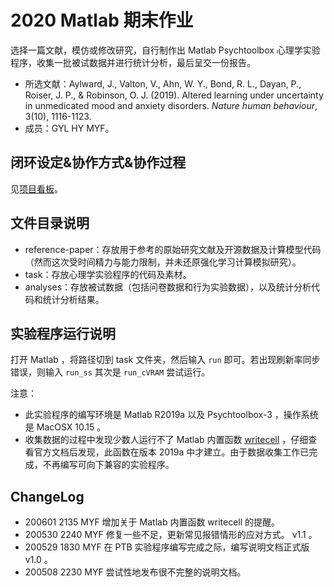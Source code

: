 # 2020 Matlab 期末作业

选择一篇文献，模仿或修改研究，自行制作出 Matlab Psychtoolbox 心理学实验程序，收集一批被试数据并进行统计分析，最后呈交一份报告。

* 所选文献：Aylward, J., Valton, V., Ahn, W. Y., Bond, R. L., Dayan, P., Roiser, J. P., & Robinson, O. J. (2019). Altered learning under uncertainty in unmedicated mood and anxiety disorders. *Nature human behaviour*, 3(10), 1116-1123.
* 成员：GYL HY MYF。

## 闭环设定&协作方式&协作过程

见[项目看板](https://github.com/MYF2000/matlab-final-homework/projects/2)。

## 文件目录说明

* reference-paper：存放用于参考的原始研究文献及开源数据及计算模型代码（然而这次受时间精力与能力限制，并未还原强化学习计算模拟研究）。
* task：存放心理学实验程序的代码及素材。
* analyses：存放被试数据（包括问卷数据和行为实验数据），以及统计分析代码和统计分析结果。

## 实验程序运行说明

打开 Matlab ，将路径切到 task 文件夹，然后输入 `run` 即可。若出现刷新率同步错误，则输入 `run_ss` 其次是 `run_cVRAM` 尝试运行。

注意：

* 此实验程序的编写环境是 Matlab R2019a 以及 Psychtoolbox-3 ，操作系统是 MacOSX 10.15 。
* 收集数据的过程中发现少数人运行不了 Matlab 内置函数 [writecell](https://ww2.mathworks.cn/help/matlab/ref/writecell.html) ，仔细查看官方文档后发现，此函数在版本 2019a 中才建立。由于数据收集工作已完成，不再编写可向下兼容的实验程序。

## ChangeLog

* 200601 2135 MYF 增加关于 Matlab 内置函数 writecell 的提醒。
* 200530 2240 MYF 修复一些不足，更新常见报错情形的应对方式。 v1.1 。
* 200529 1830 MYF 在 PTB 实验程序编写完成之际，编写说明文档正式版 v1.0 。
* 200508 2230 MYF 尝试性地发布很不完整的说明文档。
